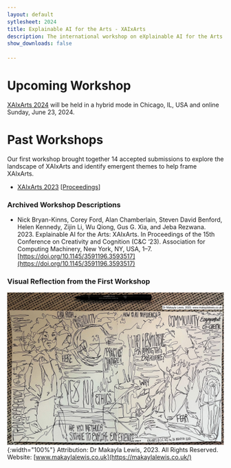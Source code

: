 ```yaml
---
layout: default
sytlesheet: 2024
title: Explainable AI for the Arts - XAIxArts
description: The international workshop on eXplainable AI for the Arts at the ACM Creativity and Cognition Conference.
show_downloads: false

---
```



# Upcoming Workshop
[XAIxArts 2024](./2024) will be held in a hybrid mode in Chicago, IL, USA and online Sunday, June 23, 2024.

# Past Workshops  
Our first workshop brought together 14 accepted submissions to explore the landscape of XAIxArts and identify emergent themes to help frame XAIxArts.

* [XAIxArts 2023](./2023) [[Proceedings](https://arxiv.org/abs/2310.06428)]  

### Archived Workshop Descriptions  
* Nick Bryan-Kinns, Corey Ford, Alan Chamberlain, Steven David Benford, Helen Kennedy, Zijin Li, Wu Qiong, Gus G. Xia, and Jeba Rezwana. 2023. Explainable AI for the Arts: XAIxArts. In Proceedings of the 15th Conference on Creativity and Cognition (C&C ‘23). Association for Computing Machinery, New York, NY, USA, 1–7. [https://doi.org/10.1145/3591196.3593517](https://doi.org/10.1145/3591196.3593517)


### Visual Reflection from the First Workshop  

![image](./assets/archives/xaixarts_makayla.jpeg){:width="100%"}
Attribution: Dr Makayla Lewis, 2023. All Rights Reserved. Website: [www.makaylalewis.co.uk](https://makaylalewis.co.uk/)





